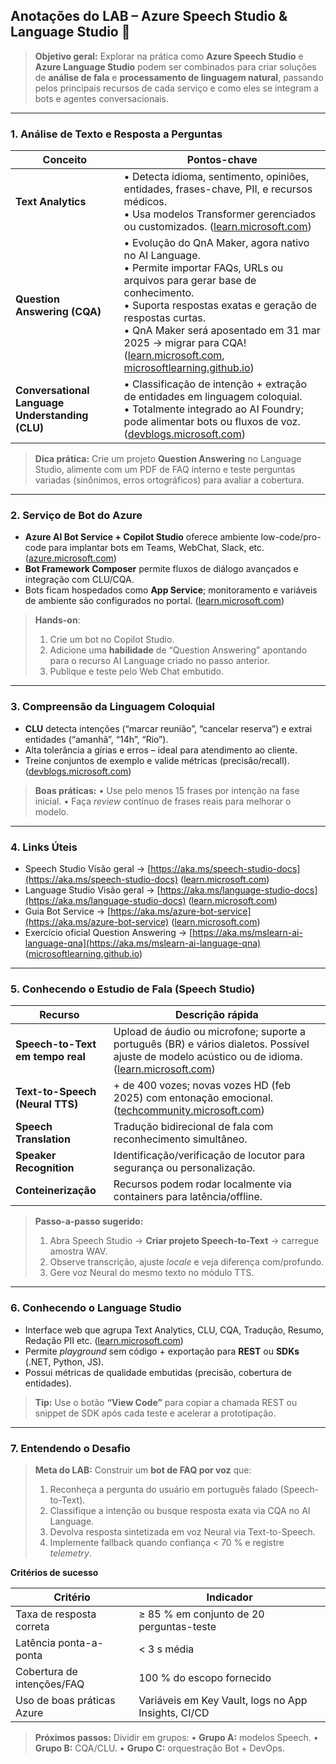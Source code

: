 ## Anotações do LAB – Azure Speech Studio & Language Studio 📝

> **Objetivo geral:** Explorar na prática como **Azure Speech Studio** e **Azure Language Studio** podem ser combinados para criar soluções de **análise de fala** e **processamento de linguagem natural**, passando pelos principais recursos de cada serviço e como eles se integram a bots e agentes conversacionais.

---

### 1. Análise de Texto e Resposta a Perguntas

| Conceito                                        | Pontos-chave                                                                                                                                                                                                                                                                                                                   |
| ----------------------------------------------- | ------------------------------------------------------------------------------------------------------------------------------------------------------------------------------------------------------------------------------------------------------------------------------------------------------------------------------ |
| **Text Analytics**                              | • Detecta idioma, sentimento, opiniões, entidades, frases-chave, PII, e recursos médicos.<br>• Usa modelos Transformer gerenciados ou customizados. ([learn.microsoft.com][1])                                                                                                                                                 |
| **Question Answering (CQA)**                    | • Evolução do QnA Maker, agora nativo no AI Language.<br>• Permite importar FAQs, URLs ou arquivos para gerar base de conhecimento.<br>• Suporta respostas exatas e geração de respostas curtas.<br>• QnA Maker será aposentado em 31 mar 2025 → migrar para CQA! ([learn.microsoft.com][2], [microsoftlearning.github.io][3]) |
| **Conversational Language Understanding (CLU)** | • Classificação de intenção + extração de entidades em linguagem coloquial.<br>• Totalmente integrado ao AI Foundry; pode alimentar bots ou fluxos de voz. ([devblogs.microsoft.com][4])                                                                                                                                       |

> **Dica prática:** Crie um projeto **Question Answering** no Language Studio, alimente com um PDF de FAQ interno e teste perguntas variadas (sinônimos, erros ortográficos) para avaliar a cobertura.

---

### 2. Serviço de Bot do Azure

* **Azure AI Bot Service + Copilot Studio** oferece ambiente low-code/pro-code para implantar bots em Teams, WebChat, Slack, etc. ([azure.microsoft.com][5])
* **Bot Framework Composer** permite fluxos de diálogo avançados e integração com CLU/CQA.
* Bots ficam hospedados como **App Service**; monitoramento e variáveis de ambiente são configurados no portal. ([learn.microsoft.com][6])

> **Hands-on**:
>
> 1. Crie um bot no Copilot Studio.
> 2. Adicione uma **habilidade** de “Question Answering” apontando para o recurso AI Language criado no passo anterior.
> 3. Publique e teste pelo Web Chat embutido.

---

### 3. Compreensão da Linguagem Coloquial

* **CLU** detecta intenções (“marcar reunião”, “cancelar reserva”) e extrai entidades (“amanhã”, “14h”, “Rio”).
* Alta tolerância a gírias e erros – ideal para atendimento ao cliente.
* Treine conjuntos de exemplo e valide métricas (precisão/recall). ([devblogs.microsoft.com][4])

> **Boas práticas:**
> • Use pelo menos 15 frases por intenção na fase inicial.
> • Faça *review* contínuo de frases reais para melhorar o modelo.

---

### 4. Links Úteis

* Speech Studio Visão geral → [https://aka.ms/speech-studio-docs](https://aka.ms/speech-studio-docs) ([learn.microsoft.com][7])
* Language Studio Visão geral → [https://aka.ms/language-studio-docs](https://aka.ms/language-studio-docs) ([learn.microsoft.com][1])
* Guia Bot Service → [https://aka.ms/azure-bot-service](https://aka.ms/azure-bot-service) ([learn.microsoft.com][8])
* Exercício oficial Question Answering → [https://aka.ms/mslearn-ai-language-qna](https://aka.ms/mslearn-ai-language-qna) ([microsoftlearning.github.io][3])

---

### 5. Conhecendo o Estudio de Fala (Speech Studio)

| Recurso                          | Descrição rápida                                                                                                                                      |
| -------------------------------- | ----------------------------------------------------------------------------------------------------------------------------------------------------- |
| **Speech-to-Text em tempo real** | Upload de áudio ou microfone; suporte a português (BR) e vários dialetos. Possível ajuste de modelo acústico ou de idioma. ([learn.microsoft.com][7]) |
| **Text-to-Speech (Neural TTS)**  | + de 400 vozes; novas vozes HD (feb 2025) com entonação emocional. ([techcommunity.microsoft.com][9])                                                 |
| **Speech Translation**           | Tradução bidirecional de fala com reconhecimento simultâneo.                                                                                          |
| **Speaker Recognition**          | Identificação/verificação de locutor para segurança ou personalização.                                                                                |
| **Conteinerização**              | Recursos podem rodar localmente via containers para latência/offline.                                                                                 |

> **Passo-a-passo sugerido:**
>
> 1. Abra Speech Studio → **Criar projeto Speech-to-Text** → carregue amostra WAV.
> 2. Observe transcrição, ajuste *locale* e veja diferença com/profundo.
> 3. Gere voz Neural do mesmo texto no módulo TTS.

---

### 6. Conhecendo o Language Studio

* Interface web que agrupa Text Analytics, CLU, CQA, Tradução, Resumo, Redação PII etc. ([learn.microsoft.com][1])
* Permite *playground* sem código + exportação para **REST** ou **SDKs** (.NET, Python, JS).
* Possui métricas de qualidade embutidas (precisão, cobertura de entidades).

> **Tip:** Use o botão **“View Code”** para copiar a chamada REST ou snippet de SDK após cada teste e acelerar a prototipação.

---

### 7. Entendendo o Desafio

> **Meta do LAB:**
> Construir um **bot de FAQ por voz** que:
>
> 1. Reconheça a pergunta do usuário em português falado (Speech-to-Text).
> 2. Classifique a intenção ou busque resposta exata via CQA no AI Language.
> 3. Devolva resposta sintetizada em voz Neural via Text-to-Speech.
> 4. Implemente fallback quando confiança < 70 % e registre *telemetry*.

**Critérios de sucesso**

| Critério                   | Indicador                                           |
| -------------------------- | --------------------------------------------------- |
| Taxa de resposta correta   | ≥ 85 % em conjunto de 20 perguntas-teste            |
| Latência ponta-a-ponta     | < 3 s média                                         |
| Cobertura de intenções/FAQ | 100 % do escopo fornecido                           |
| Uso de boas práticas Azure | Variáveis em Key Vault, logs no App Insights, CI/CD |

> **Próximos passos:** Dividir em grupos:
> • **Grupo A:** modelos Speech.
> • **Grupo B:** CQA/CLU.
> • **Grupo C:** orquestração Bot + DevOps.


[1]: https://learn.microsoft.com/en-us/azure/ai-services/language-service/overview?utm_source=chatgpt.com "What is Azure AI Language - Learn Microsoft"
[2]: https://learn.microsoft.com/en-us/azure/ai-services/qnamaker/overview/overview?utm_source=chatgpt.com "What is QnA Maker service? - Azure - Learn Microsoft"
[3]: https://microsoftlearning.github.io/mslearn-ai-language/Instructions/Exercises/02-qna.html?azure-portal=true&utm_source=chatgpt.com "Create a Question Answering Solution | Azure AI Language Exercises"
[4]: https://devblogs.microsoft.com/foundry/enhancing-conversational-agents-with-azure-ai-language-conversational-language-understanding-and-custom-question-answering/?utm_source=chatgpt.com "Enhancing Conversational Agents with Azure AI Language ..."
[5]: https://azure.microsoft.com/en-us/products/ai-services/ai-bot-service?utm_source=chatgpt.com "Azure AI Bot Service"
[6]: https://learn.microsoft.com/en-us/azure/bot-service/bot-service-manage-overview?view=azure-bot-service-4.0&utm_source=chatgpt.com "Manage a bot - Bot Service | Microsoft Learn"
[7]: https://learn.microsoft.com/en-us/azure/ai-services/speech-service/speech-studio-overview?utm_source=chatgpt.com "Speech Studio overview - Azure AI services | Microsoft Learn"
[8]: https://learn.microsoft.com/en-us/azure/bot-service/?view=azure-bot-service-4.0&utm_source=chatgpt.com "Azure AI Bot Service documentation - Learn Microsoft"
[9]: https://techcommunity.microsoft.com/blog/azure-ai-services-blog/azure-ai-speech-text-to-speech-feb-2025-updates-new-hd-voices-and-more/4387263?utm_source=chatgpt.com "Azure AI Speech text to speech Feb 2025 updates: New HD voices ..."
